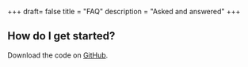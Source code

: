 +++
draft= false
title = "FAQ"
description = "Asked and answered"
+++


## How do I get started?

Download the code on [GitHub](https://github.com/VCHS-DECA-Software).